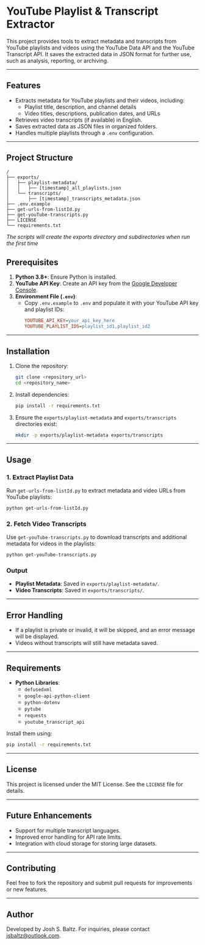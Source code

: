 # YouTube Playlist & Transcript Extractor

This project provides tools to extract metadata and transcripts from YouTube playlists and videos using the YouTube Data API and the YouTube Transcript API. It saves the extracted data in JSON format for further use, such as analysis, reporting, or archiving.

---

## Features

- Extracts metadata for YouTube playlists and their videos, including:
  - Playlist title, description, and channel details
  - Video titles, descriptions, publication dates, and URLs
- Retrieves video transcripts (if available) in English.
- Saves extracted data as JSON files in organized folders.
- Handles multiple playlists through a `.env` configuration.

---

## Project Structure

```
/
├── exports/
│   ├── playlist-metadata/
│   │   ├── [timestamp]_all_playlists.json
│   └── transcripts/
│       ├── [timestamp]_transcripts_metadata.json
├── .env.example
├── get-urls-from-listId.py
├── get-youTube-transcripts.py
├── LICENSE
└── requirements.txt
```

_The scripts will create the exports directory and subdirectories when run the first time_

## Prerequisites

1. **Python 3.8+**: Ensure Python is installed.
2. **YouTube API Key**: Create an API key from the [Google Developer Console](https://console.cloud.google.com/).
3. **Environment File (`.env`)**:
   - Copy `.env.example` to `.env` and populate it with your YouTube API key and playlist IDs:
     ```ini
     YOUTUBE_API_KEY=your_api_key_here
     YOUTUBE_PLAYLIST_IDS=playlist_id1,playlist_id2
     ```

---

## Installation

1. Clone the repository:

   ```bash
   git clone <repository_url>
   cd <repository_name>
   ```

2. Install dependencies:

   ```bash
   pip install -r requirements.txt
   ```

3. Ensure the `exports/playlist-metadata` and `exports/transcripts` directories exist:
   ```bash
   mkdir -p exports/playlist-metadata exports/transcripts
   ```

---

## Usage

### 1. Extract Playlist Data

Run `get-urls-from-listId.py` to extract metadata and video URLs from YouTube playlists:

```bash
python get-urls-from-listId.py
```

### 2. Fetch Video Transcripts

Use `get-youTube-transcripts.py` to download transcripts and additional metadata for videos in the playlists:

```bash
python get-youTube-transcripts.py
```

### Output

- **Playlist Metadata**: Saved in `exports/playlist-metadata/`.
- **Video Transcripts**: Saved in `exports/transcripts/`.

---

## Error Handling

- If a playlist is private or invalid, it will be skipped, and an error message will be displayed.
- Videos without transcripts will still have metadata saved.

---

## Requirements

- **Python Libraries**:
  - `defusedxml`
  - `google-api-python-client`
  - `python-dotenv`
  - `pytube`
  - `requests`
  - `youtube_transcript_api`

Install them using:

```bash
pip install -r requirements.txt
```

---

## License

This project is licensed under the MIT License. See the `LICENSE` file for details.

---

## Future Enhancements

- Support for multiple transcript languages.
- Improved error handling for API rate limits.
- Integration with cloud storage for storing large datasets.

---

## Contributing

Feel free to fork the repository and submit pull requests for improvements or new features.

---

## Author

Developed by Josh S. Baltz. For inquiries, please contact jsbaltz@outlook.com.
